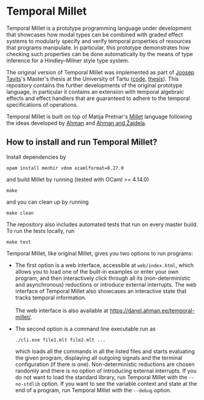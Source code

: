 # Temporal Millet

Temporal Millet is a prototype programming language under development that showcases how modal types can be combined with graded effect systems to modularly specify and verify temporal properties of resources that programs manipulate. In particular, this prototype demonstrates how checking such properties can be done automatically by the means of type inference for a Hindley–Milner style type system.

The original version of Temporal Millet was implemented as part of [Joosep Tavits](https://github.com/joosepgit)'s Master's thesis at the University of Tartu ([code](https://github.com/joosepgit/temporal-millet), [thesis](https://thesis.cs.ut.ee/1c038012-af0d-444a-95dc-7ffc8b3a1f20)). This repository contains the further developments of the original prototype language, in particular it contains an extension with temporal algebraic effects and effect handlers that are guaranteed to adhere to the temporal specifications of operations.

Temporal Millet is built on top of Matija Pretnar's [Millet](https://github.com/matijapretnar/millet) language following the ideas developed by [Ahman](https://doi.org/10.1007/978-3-031-30829-1_1) and [Ahman and Žajdela](https://msfp-workshop.github.io/msfp2024/submissions/ahman+%c5%beajdela.pdf).

## How to install and run Temporal Millet?

Install dependencies by

    opam install menhir vdom ocamlformat=0.27.0

and build Millet by running (tested with OCaml >= 4.14.0)

    make

and you can clean up by running

    make clean

The repository also includes automated tests that run on every master build. To run the tests locally, run

    make test

Temporal Millet, like original Millet, gives you two options to run programs:

- The first option is a web interface, accessible at `web/index.html`, which allows you to load one of the built-in examples or enter your own program, and then interactively click through all its (non-deterministic and asynchronous) reductions or introduce external interrupts. The web interface of Temporal Millet also showcases an interactive state that tracks temporal information.<br/><br/>The web interface is also available at <https://danel.ahman.ee/temporal-millet/>.

- The second option is a command line executable run as

      ./cli.exe file1.mlt file2.mlt ...

  which loads all the commands in all the listed files and starts evaluating the given program, displaying all outgoing signals and the terminal configuration (if there is one). Non-deterministic reductions are chosen randomly and there is no option of introducing external interrupts. If you do not want to load the standard library, run Temporal Millet with the `--no-stdlib` option. If you want to see the variable context and state at the end of a program, run Temporal Millet with the `--debug` option.
